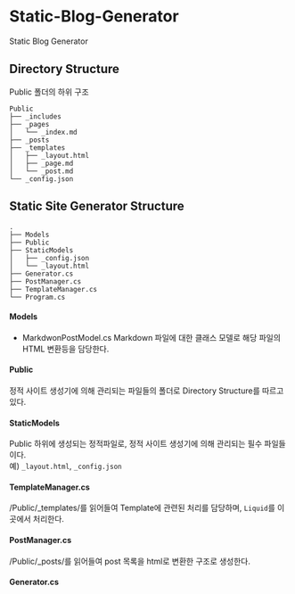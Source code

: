 # Static-Blog-Generator
Static Blog Generator

## Directory Structure
Public 폴더의 하위 구조

```
Public
├── _includes
├── _pages
│   └── _index.md
├── _posts
├── _templates
│   ├── _layout.html
│   ├── _page.md
│   └── _post.md
└── _config.json
```

## Static Site Generator Structure

```
.
├── Models
├── Public
├── StaticModels
│   ├── _config.json
│   └── _layout.html
├── Generator.cs
├── PostManager.cs
├── TemplateManager.cs
└── Program.cs
```

#### Models
-   MarkdwonPostModel.cs
    Markdown 파일에 대한 클래스 모델로 해당 파일의 HTML 변환등을 담당한다.

#### Public
정적 사이트 생성기에 의해 관리되는 파일들의 폴더로 Directory Structure를 따르고있다.


#### StaticModels
Public 하위에 생성되는 정적파일로, 정적 사이트 생성기에 의해 관리되는 필수 파일들이다.  
예) `_layout.html`, `_config.json`


#### TemplateManager.cs
/Public/_templates/를 읽어들여 Template에 관련된 처리를 담당하며, `Liquid`를 이곳에서 처리한다.


#### PostManager.cs
/Public/_posts/를 읽어들여 post 목록을 html로 변환한 구조로 생성한다.


#### Generator.cs
